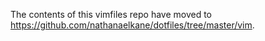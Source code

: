 The contents of this vimfiles repo have moved to
<https://github.com/nathanaelkane/dotfiles/tree/master/vim>.
